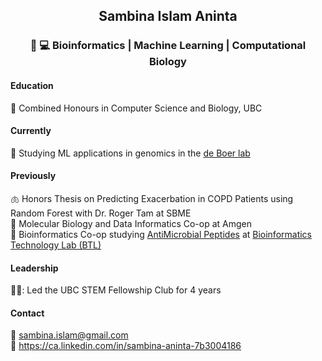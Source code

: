 ## <p align=center>Sambina Islam Aninta</p> 
### <p align=center> :dna: :computer: Bioinformatics | Machine Learning | Computational Biology </p>

#### Education ####
:school: Combined Honours in Computer Science and Biology, UBC </br>
####  Currently ####
:dna: Studying ML applications in genomics in the [de Boer lab](https://deboer.bme.ubc.ca/) </br>
#### Previously ####
:lungs: Honors Thesis on Predicting Exacerbation in COPD Patients using Random Forest with Dr. Roger Tam at SBME </br>
:pill: Molecular Biology and Data Informatics Co-op at Amgen </br>
:frog: Bioinformatics Co-op studying [AntiMicrobial Peptides](https://github.com/bcgsc/rAMPage)
at [Bioinformatics Technology Lab (BTL)](http://www.birollab.ca/) </br> 
#### Leadership ####
👩‍🎓: Led the UBC STEM Fellowship Club for 4 years

#### Contact ####
:email: sambina.islam@gmail.com </br>
:link: https://ca.linkedin.com/in/sambina-aninta-7b3004186
